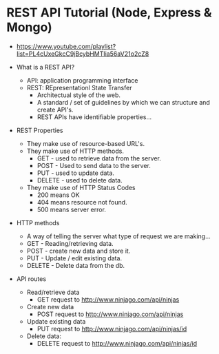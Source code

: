 # REST API Tutorial (Node, Express & Mongo)

* <https://www.youtube.com/playlist?list=PL4cUxeGkcC9jBcybHMTIia56aV21o2cZ8>

* What is a REST API?
  * API: application programming interface
  * REST: REpresentationl State Transfer
    * Architectual style of the web.
    * A standard / set of guidelines by which we can structure and create API's.
    * REST APIs have identifiable properties...
* REST Properties
  * They make use of resource-based URL's.
  * They make use of HTTP methods.
    * GET - used to retrieve data from the server.
    * POST - Used to send data to the server.
    * PUT - used to update data.
    * DELETE - used to delete data.
  * They make use of HTTP Status Codes
    * 200 means OK
    * 404 means resource not found.
    * 500 means server error.
* HTTP methods
  * A way of telling the server what type of request we are making...
  * GET - Reading/retrieving data.
  * POST - create new data and store it.
  * PUT - Update / edit existing data.
  * DELETE - Delete data from the db.
* API routes
  * Read/retrieve data
    * GET request to http://www.ninjago.com/api/ninjas
  * Create new data
    * POST request to http://www.ninjago.com/api/ninjas
  * Update existing data
    * PUT request to http://www.ninjago.com/api/ninjas/id
  * Delete data:
    * DELETE request to http://www.ninjago.com/api/ninjas/id